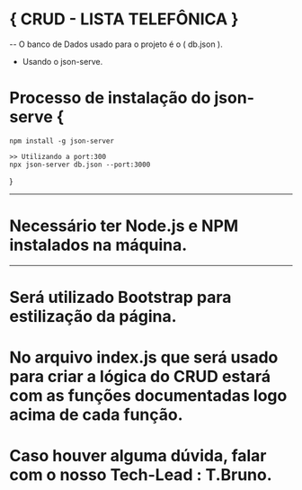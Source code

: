 # { CRUD - LISTA TELEFÔNICA } 

-- O banco de Dados usado para o projeto é o ( db.json ).
- Usando o json-serve.

# Processo de instalação do json-serve {
    npm install -g json-server

    >> Utilizando a port:300 
    npx json-server db.json --port:3000
}

-----------------------------------------------------
# Necessário ter Node.js e NPM instalados na máquina.
-----------------------------------------------------

# Será utilizado Bootstrap para estilização da página.

# No arquivo index.js que será usado para criar a lógica do CRUD estará com as funções documentadas logo acima de cada função.

# Caso houver alguma dúvida, falar com o nosso Tech-Lead : T.Bruno. 
